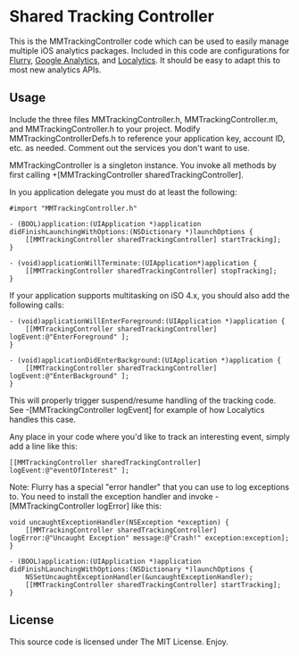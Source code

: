 Shared Tracking Controller
==========================

This is the MMTrackingController code which can be used to easily manage multiple iOS analytics packages. Included in this code are configurations for [Flurry][], [Google Analytics][], and [Localytics][]. It should be easy to adapt this to most new analytics APIs.

   [Flurry]: http://www.flurry.com "Flurry"
   [Localytics]: http://www.localytics.com "Localytics"
   [Google Analytics]: http://www.google.com/analytics "Google Analytics"

Usage
-----

Include the three files MMTrackingController.h, MMTrackingController.m, and MMTrackingController.h to your project. Modify MMTrackingControllerDefs.h to reference your application key, account ID, etc. as needed. Comment out the services you don't want to use.

MMTrackingController is a singleton instance. You invoke all methods by first calling +[MMTrackingController sharedTrackingController].

In you application delegate you must do at least the following:

    #import "MMTrackingController.h"

    - (BOOL)application:(UIApplication *)application didFinishLaunchingWithOptions:(NSDictionary *)launchOptions {    
		[[MMTrackingController sharedTrackingController] startTracking];
	}
	
	- (void)applicationWillTerminate:(UIApplication*)application {
		[[MMTrackingController sharedTrackingController] stopTracking];
	}
	
If your application supports multitasking on iSO 4.x, you should also add the following calls:

	- (void)applicationWillEnterForeground:(UIApplication *)application {
		[[MMTrackingController sharedTrackingController] logEvent:@"EnterForeground" ];
	}

	- (void)applicationDidEnterBackground:(UIApplication *)application {
		[[MMTrackingController sharedTrackingController] logEvent:@"EnterBackground" ];
	}

This will properly trigger suspend/resume handling of the tracking code. See -[MMTrackingController logEvent] for example of how Localytics handles this case.

Any place in your code where you'd like to track an interesting event, simply add a line like this:

	[[MMTrackingController sharedTrackingController] logEvent:@"eventOfInterest" ];
	
Note: Flurry has a special "error handler" that you can use to log exceptions to. You need to install the exception handler and invoke -[MMTrackingController logError] like this:

	void uncaughtExceptionHandler(NSException *exception) {
		[[MMTrackingController sharedTrackingController] logError:@"Uncaught Exception" message:@"Crash!" exception:exception];
	}                                       

    - (BOOL)application:(UIApplication *)application didFinishLaunchingWithOptions:(NSDictionary *)launchOptions {    
		NSSetUncaughtExceptionHandler(&uncaughtExceptionHandler);
		[[MMTrackingController sharedTrackingController] startTracking];
	}
	
License
-------

This source code is licensed under The MIT License. Enjoy.